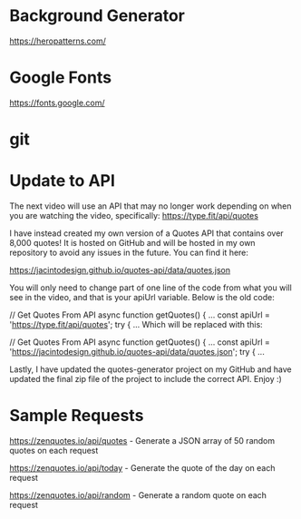 # Background Generator

https://heropatterns.com/

# Google Fonts
https://fonts.google.com/

# git 



# Update to API
The next video will use an API that may no longer work depending on when you are watching the video, specifically: https://type.fit/api/quotes

I have instead created my own version of a Quotes API that contains over 8,000 quotes! It is hosted on GitHub and will be hosted in my own repository to avoid any issues in the future. You can find it here:

https://jacintodesign.github.io/quotes-api/data/quotes.json

You will only need to change part of one line of the code from what you will see in the video, and that is your apiUrl variable. Below is the old code:

// Get Quotes From API
async function getQuotes() {
  ...
  const apiUrl = 'https://type.fit/api/quotes';
  try {
  ...
Which will be replaced with this:

// Get Quotes From API
async function getQuotes() {
  ...
  const apiUrl = 'https://jacintodesign.github.io/quotes-api/data/quotes.json';
  try {
  ...

Lastly, I have updated the quotes-generator project on my GitHub and have updated the final zip file of the project to include the correct API. Enjoy :)
# Sample Requests
https://zenquotes.io/api/quotes - Generate a JSON array of 50 random quotes on each request

https://zenquotes.io/api/today - Generate the quote of the day on each request

https://zenquotes.io/api/random - Generate a random quote on each request